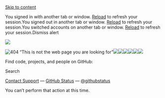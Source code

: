 [Skip to content](https://github.com/IshwariShinde8772/precision-baking-converter#start-of-content)

You signed in with another tab or window. [Reload](https://github.com/IshwariShinde8772/precision-baking-converter) to refresh your session.You signed out in another tab or window. [Reload](https://github.com/IshwariShinde8772/precision-baking-converter) to refresh your session.You switched accounts on another tab or window. [Reload](https://github.com/IshwariShinde8772/precision-baking-converter) to refresh your session.Dismiss alert

![](<Base64-Image-Removed>)

![404 “This is not the web page you are looking for”](<Base64-Image-Removed>)![](<Base64-Image-Removed>)![](<Base64-Image-Removed>)![](<Base64-Image-Removed>)![](<Base64-Image-Removed>)![](<Base64-Image-Removed>)![](<Base64-Image-Removed>)

Find code, projects, and people on GitHub:

Search

[Contact Support](https://support.github.com/?tags=dotcom-404) —
[GitHub Status](https://githubstatus.com/) —
[@githubstatus](https://twitter.com/githubstatus)

You can’t perform that action at this time.